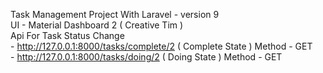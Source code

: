 Task Management Project With Laravel - version 9  <br>
UI - Material Dashboard 2 ( Creative Tim ) <br>
Api For Task Status Change <br>  -  http://127.0.0.1:8000/tasks/complete/2     ( Complete State )  Method - GET <br>
                           -  http://127.0.0.1:8000/tasks/doing/2        ( Doing State ) Method - GET
